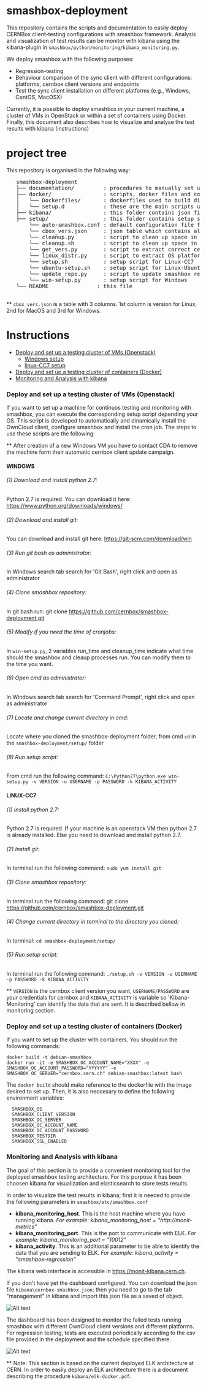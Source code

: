 smashbox-deployment
========

This repository contains the scripts and documentation to easily deploy CERNBox client-testing configurations with smashbox framework. Analysis and visualization of test results can be monitor with kibana using the kibana-plugin in `smashbox/python/monitoring/kibana_monitoring.py`.

We deploy smashbox with the following purposes:
   * Regression-testing
   * Behaviour comparison of the sync client with different configurations: platforms, cernbox client versions and endpoints
   * Test the sync client installation on different platforms (e.g., Windows, CentOS, MacOSX)

Currently, it is possible to deploy smashbox in your current machine, a cluster of VMs in OpenStack or within a set of containers using Docker. Finally, this document also describes how to visualize and analyse the test results with kibana (instructions)

project tree   
=================

This repository is organised in the following way:

<pre>
   smashbox-deployment
   ├── documentation/         : procedures to manually set up a machine for continuos testing and monitoring
   ├── docker/                : scripts, docker files and configuration used to automatically deploy and continuosly run smashbox tests in a set of containers
   │   └── Dockerfiles/       : dockerfiles used to build different images for each platform
   │   └── setup.d            : these are the main scripts used to deploy the specified architecture
   ├── kibana/                : this folder contains json files that stores kibana dashboards configurations
   ├── setup/                 : this folder contains setup scripts and tools to automatically setup the machine
       └── auto-smashbox.conf : default configuration file for smashbox
       └── cbox_vers.json     : json table which contains all available cernbox client versions for each platform
       └── cleanup.py         : script to clean up space in Windows
       └── cleanup.sh         : script to clean up space in Linux/Mac
       └── get_vers.py        : script to extract correct cernbox version form json table
       └── linux_distr.py     : script to extract OS platform version
       └── setup.sh           : setup script for Linux-CC7
       └── ubuntu-setup.sh    : setup script for Linux-Ubuntu
       └── update_repo.py     : script to update smashbox repositor in Windows
       └── win-setup.py       : setup script for Windows
   └── README               : this file

</pre>

** `cbox_vers.json` is a table with 3 columns. 1st column is version for Linux, 2nd for MacOS and 3rd for Windows.

Instructions
=================
  - [Deploy and set up a testing cluster of VMs (Openstack)](#openstack)
    - [Windows setup](#windows)
    - [linux-CC7 setup](#cc7)
  - [Deploy and set up a testing cluster of containers (Docker)](#docker)
  - [Monitoring and Analysis with kibana](#monitoring)

<h3 id="openstack"> Deploy and set up a testing cluster of VMs (Openstack)</h3>

If you want to set up a machine for continuos testing and monitoring with smashbox, you can execute the corresponding setup script depending your OS. This script is developed to automatically and dinamically install the OwnCloud client, configure smashbox and install the cron job. The steps to use these scripts are the following:

** After creation of a new Windows VM you have to contact CDA to remove the machine form their automatic cernbox client update campaign.

<h4 id="windows"> WINDOWS </h4>

###### (1) Download and install python 2.7:
Python 2.7 is required. You can download it here: https://www.python.org/downloads/windows/ 

###### (2) Download and install git: 
You can download and install git here: https://git-scm.com/download/win

###### (3) Run git bash as administrator:
In Windows search tab search for 'Git Bash', right click and open as administrator

###### (4) Clone smashbox repository:
In git bash run: git clone https://github.com/cernbox/smashbox-deployment.git

###### (5) Modify if you need the time of cronjobs:
In `win-setup.py`, 2 variables run_time and cleanup_time indicate what time should the smashbox and cleaup processes run. You can modify them to the time you want.

###### (6) Open cmd as administrator:
In Windows search tab search for 'Command Prompt', right click and open as administrator

###### (7) Locate and change current directory in cmd:
Locate where you cloned the smashbox-deployment folder, from cmd `cd` in the `smashbox-deployment/setup/` folder

###### (8) Run setup script:
From cmd run the following command:
`C:\Python27\python.exe win-setup.py -v VERSION -u USERNAME -p PASSWORD -k KIBANA_ACTIVITY`

<h4 id="cc7"> LINUX-CC7 </h4>

###### (1) Install python 2.7:
Python 2.7 is required. If your machine is an openstack VM then python 2.7 is already installed. Else you need to download and install python 2.7.

###### (2) Install git:
In terminal run the following command: `sudo yum install git`

###### (3) Clone smashbox repository:
In terminal run the following command: git clone https://github.com/cernbox/smashbox-deployment.git

###### (4) Change current directory in terminal to the directory you cloned:
In terminal: `cd smashbox-deployment/setup/`

###### (5) Run setup script:
In terminal run the following command: `./setup.sh -v VERSION -u USERNAME -p PASSWORD -k KIBANA_ACTIVITY`

** `VERSION` is the cernbox client version you want, `USERNAME/PASSWORD` are your credentials for cernbox and `KIBANA_ACTIVITY` is variable so 'Kibana-Monitoring' can identify the data that are sent. It is described bellow in monitoring section.


<h3 id="docker">Deploy and set up a testing cluster of containers (Docker)</h3>

If you want to set up the cluster with containers. You should run the following commands:
```
docker build -t debian-smashbox
docker run -it -e SMASHBOX_OC_ACCOUNT_NAME="XXXX" -e  SMASHBOX_OC_ACCOUNT_PASSWORD="YYYYYY" -e SMASHBOX_OC_SERVER="cernbox.cern.ch" debian-smashbox:latest bash
```

The `docker build` should make reference to the dockerfile with the image desired to set up. Then, it is also neccesary to define the following environment variables:

```
  SMASHBOX_OS
  SMASHBOX_CLIENT_VERSION
  SMASHBOX_OC_SERVER
  SMASHBOX_OC_ACCOUNT_NAME
  SMASHBOX_OC_ACCOUNT_PASSWORD
  SMASHBOX_TESTDIR
  SMASHBOX_SSL_ENABLED
```

<h3 id="monitoring">Monitoring and Analysis with kibana</h3>

The goal of this section is to provide a convenient monitoring tool for the deployed smashbox testing architecture. For this purpose it has been choosen kibana for visualization and elasticsearch to store tests results.

In order to visualize the test results in kibana; first it is needed to provide the following parameters in `smashbox/etc/smashbox.conf`

  - **kibana_monitoring_host**. This is the host machine where you have running kibana. *For example: kibana_monitoring_host = "http://monit-metrics"*
  - **kibana_monitoring_port**. This is the port to communicate with ELK. *For example:  kibana_monitoring_port = "10012"*
  - **kibana_activity**. This is an additional parameter to be able to identify the data that you are sending to ELK. *For example: kibana_activity = "smashbox-regression"*

The kibana web interface is accessible in https://monit-kibana.cern.ch.

If you don't have yet the dashboard configured. You can download the json file `kibana\cernbox-smashbox.json`; then you need to go to the tab "management" in kibana and import this json file as a saved of object.

![Alt text](/kibana/img/import-kibana-dashboard.png?raw=true "import-kibana-dashboard")

The dashboard has been designed to monitor the failed tests running smashbox with different OwnCloud client versions and different platforms. For regression testing, tests are executed periodically according to the csv file provided in the deployment and the  schedule specified there.

![Alt text](/kibana/img/smashbox-dashboard.png?raw=true "smashbox-dashboard")

** Note: This section is based on the current deployed ELK architecture at CERN. In order to easily deploy an ELK architecture there is a document describing the procedure `kibana/elk-docker.pdf`.
